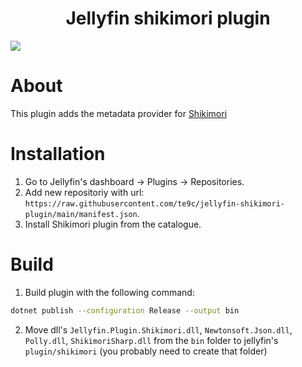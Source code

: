 <h1 align="center">Jellyfin shikimori plugin</h1>
<img align="center" src="https://shikimori.one/assets/layouts/l-top_menu-v2/glyph.svg" />

# About

This plugin adds the metadata provider for [Shikimori](https://shikimori.one)

# Installation

1. Go to Jellyfin's dashboard -> Plugins -> Repositories.
2. Add new repositoriy with url: `https://raw.githubusercontent.com/te9c/jellyfin-shikimori-plugin/main/manifest.json`.
3. Install Shikimori plugin from the catalogue.

# Build

1. Build plugin with the following command:

```bash
dotnet publish --configuration Release --output bin
```

2. Move dll's `Jellyfin.Plugin.Shikimori.dll`, `Newtonsoft.Json.dll`, `Polly.dll`, `ShikimoriSharp.dll`
   from the `bin` folder to jellyfin's `plugin/shikimori` (you probably need to create that folder)
